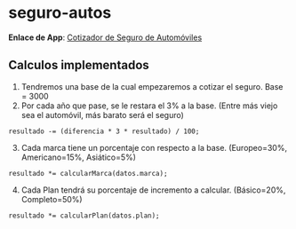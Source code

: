 # seguro-autos
**Enlace de App**: [Cotizador de Seguro de Automóviles](https://cotizador-autos-leo-torres.netlify.app/)

## Calculos implementados
1. Tendremos una base de la cual empezaremos a cotizar el seguro. Base = 3000
2. Por cada año que pase, se le restara el 3% a la base. (Entre más viejo sea el automóvil, más barato será el seguro)
``` calc
resultado -= (diferencia * 3 * resultado) / 100;
```
3. Cada marca tiene un porcentaje con respecto a la base. (Europeo=30%, Americano=15%, Asiático=5%)
``` calc
resultado *= calcularMarca(datos.marca);
```
4.  Cada Plan tendrá su porcentaje de incremento a calcular. (Básico=20%, Completo=50%)
``` calc
resultado *= calcularPlan(datos.plan);
```
